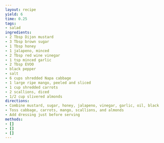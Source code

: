 ```yaml
---
layout: recipe
yield: 6
time: 0.25
tags:
- salad
ingredients:
- 2 Tbsp Dijon mustard
- 3 Tbsp brown sugar
- 1 Tbsp honey
- 1 jalapeno, minced
- 2 Tbsp red wine vinegar
- 1 tsp minced garlic
- 2 Tbsp EVOO
- black pepper
- salt
- 6 cups shredded Napa cabbage
- 1 large ripe mango, peeled and sliced
- 1 cup shredded carrots
- 2 scallions, diced
- 1/2 cup slivered almonds
directions:
- Combine mustard, sugar, honey, jalapeno, vinegar, garlic, oil, black pepper, and salt in a jar and shake to emulsify
- Toss cabbage, carrots, mango, scallions, and almonds
- Add dressing just before serving
methods:
- []
- []
- []
---
```

